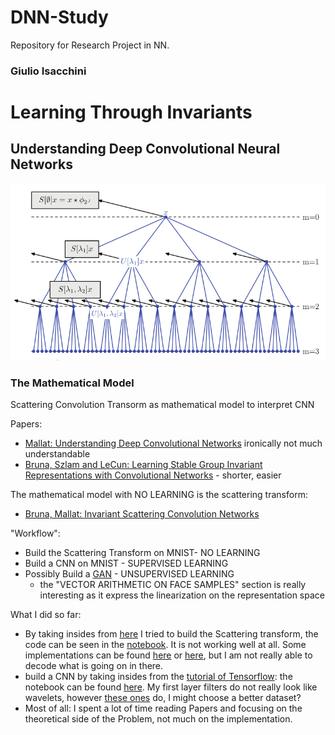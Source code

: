# DNN-Study

Repository for Research Project in NN.
### Giulio Isacchini
# Learning Through Invariants
## Understanding Deep Convolutional Neural Networks
<div align="center">
 <img src="https://raw.githubusercontent.com/giulioisac/DNN-Study/master/ScatteringTransform.png" >
</div>

### The Mathematical Model

Scattering Convolution Transorm as mathematical model to interpret CNN

Papers:

- [Mallat: Understanding Deep Convolutional Networks](https://arxiv.org/pdf/1601.04920v1.pdf) ironically not much understandable
- [Bruna, Szlam and LeCun: Learning Stable Group Invariant Representations
with Convolutional Networks](https://arxiv.org/pdf/1301.3537v1.pdf) - shorter, easier

The mathematical model with  NO LEARNING is the scattering transform:
- [Bruna, Mallat: Invariant Scattering Convolution Networks](https://arxiv.org/pdf/1203.1513.pdf)

"Workflow":
- Build the Scattering Transform on MNIST- NO LEARNING
- Build a CNN on MNIST - SUPERVISED LEARNING
- Possibly Build a [GAN](https://arxiv.org/pdf/1511.06434.pdf) - UNSUPERVISED LEARNING
	- the "VECTOR ARITHMETIC ON FACE SAMPLES" section is really interesting as it express the linearization on the representation space

What I did so far:
- By taking insides from [here](https://07306847857070430948.googlegroups.com/attach/19204cc059e291/gabor_vs_scattering_fortexture_classif.html?part=0.1&view=1&vt=ANaJVrGrgRkwAqsNBqU4f7GRBwVrRCpnTDm__VktUJEF5o_1NaHtr5yUxGBB9M6UVrIav8m5MKMW-e7rUzb02aDy7kaBQKJ0Ev-Dfl_PlBUy8bndD1wbI9k) I tried to build the Scattering transform, the code can be seen in the [notebook](ScatteringTransformMNIST.ipynb). It is not working well at all. Some implementations can be found [here](https://github.com/edouardoyallon/pyscatwave) or [here](https://github.com/joanbruna/scattorch), but I am not really able to decode what is going on in there. 
- build a CNN by taking insides from the [tutorial of Tensorflow](https://www.tensorflow.org/get_started/mnist/pros): the notebook can be found [here](DNN-MNIST.ipynb). My first layer filters do not really look like wavelets, however [these ones](https://www.cs.nyu.edu/%7Efergus/papers/zeilerECCV2014.pdf) do, I might choose a better dataset?
- Most of all: I spent a lot of time reading Papers and focusing on the theoretical side of the Problem, not much on the implementation.

